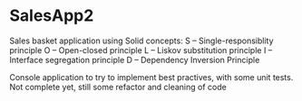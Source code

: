 # SalesApp2
Sales basket application using Solid concepts:
S – Single-responsiblity principle
O – Open-closed principle
L – Liskov substitution principle
I – Interface segregation principle
D – Dependency Inversion Principle

Console application to try to implement best practives, with some unit tests.
Not complete yet, still some refactor and cleaning of code
